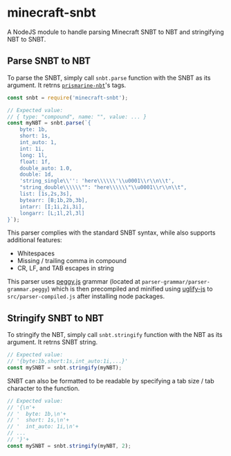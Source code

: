 # minecraft-snbt

A NodeJS module to handle parsing Minecraft SNBT to NBT and stringifying NBT to SNBT.

## Parse SNBT to NBT

To parse the SNBT, simply call `snbt.parse` function with the SNBT as its argument. It retrns [`prismarine-nbt`](https://www.npmjs.com/package/prismarine-nbt)'s tags.

```js
const snbt = require('minecraft-snbt');

// Expected value:
// { type: "compound", name: "", value: ... }
const myNBT = snbt.parse(`{
    byte: 1b,
    short: 1s,
    int_auto: 1,
    int: 1i,
    long: 1l,
    float: 1f,
    double_auto: 1.0,
    double: 1d,
    'string_single\\'': 'here\\\\\\'\\u0001\\r\\n\\t',
    "string_double\\\\\\"": "here\\\\\\"\\u0001\\r\\n\\t",
    list: [1s,2s,3s],
    bytearr: [B;1b,2b,3b],
    intarr: [I;1i,2i,3i],
    longarr: [L;1l,2l,3l]
}`);
```

This parser complies with the standard SNBT syntax, while also supports additional features:

- Whitespaces
- Missing / trailing comma in compound
- CR, LF, and TAB escapes in string

This parser uses [peggy.js](https://www.npmjs.com/package/peggy) grammar (located at `parser-grammar/parser-grammar.peggy`)
which is then precompiled and minified using [uglify-js](https://www.npmjs.com/package/uglify-js) to `src/parser-compiled.js`
after installing node packages.

## Stringify SNBT to NBT

To stringify the NBT, simply call `snbt.stringify` function with the NBT as its argument. It retrns SNBT string.

```js
// Expected value:
// '{byte:1b,short:1s,int_auto:1i,...}'
const mySNBT = snbt.stringify(myNBT);
```

SNBT can also be formatted to be readable by specifying a tab size / tab character to the function.

```js
// Expected value:
// '{\n'+
// '  byte: 1b,\n'+
// '  short: 1s,\n'+
// '  int_auto: 1i,\n'+
// ...
// '}'+
const mySNBT = snbt.stringify(myNBT, 2);
```
